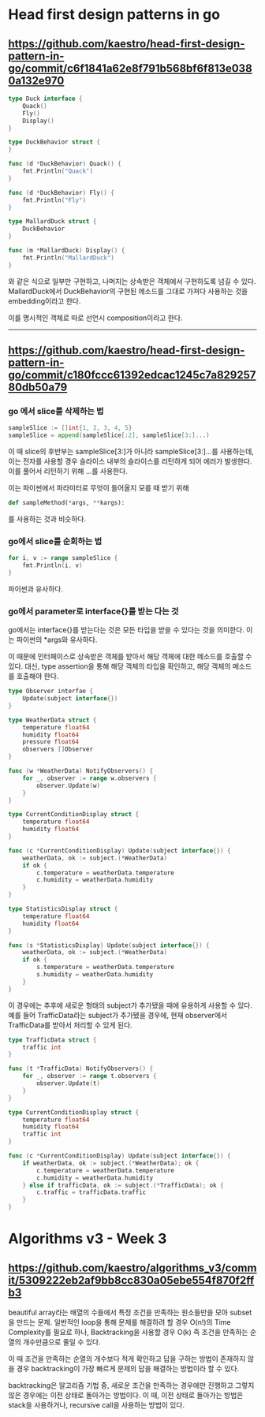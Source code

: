 # Head first design patterns in go

## https://github.com/kaestro/head-first-design-pattern-in-go/commit/c6f1841a62e8f791b568bf6f813e0380a132e970

```go
type Duck interface {
    Quack()
    Fly()
    Display()
}

type DuckBehavior struct {
}

func (d *DuckBehavior) Quack() {
    fmt.Println("Quack")
}

func (d *DuckBehavior) Fly() {
    fmt.Println("Fly")
}

type MallardDuck struct {
    DuckBehavior
}

func (m *MallardDuck) Display() {
    fmt.Println("MallardDuck")
}
```

와 같은 식으로 일부만 구현하고, 나머지는 상속받은 객체에서 구현하도록 넘길 수 있다. MallardDuck에서 DuckBehavior의 구현된 메소드를 그대로 가져다 사용하는 것을 embedding이라고 한다.

이를 명시적인 객체로 따로 선언시 composition이라고 한다.


---


## https://github.com/kaestro/head-first-design-pattern-in-go/commit/c180fccc61392edcac1245c7a82925780db50a79

### go 에서 slice를 삭제하는 법

```go
sampleSlice := []int{1, 2, 3, 4, 5}
sampleSlice = append(sampleSlice[:2], sampleSlice[3:]...)
```

이 때 slice의 후반부는 sampleSlice[3:]가 아니라 sampleSlice[3:]...를 사용하는데, 이는 전자를 사용할 경우 슬라이스 내부의 슬라이스를 리턴하게 되어 에러가 발생한다. 이를 풀어서 리턴하기 위해 ...를 사용한다.

이는 파이썬에서 파라미터로 무엇이 들어올지 모를 때 받기 위해
```python
def sampleMethod(*args, **kargs):
```

를 사용하는 것과 비슷하다.

### go에서 slice를 순회하는 법

```go
for i, v := range sampleSlice {
    fmt.Println(i, v)
}
```

파이썬과 유사하다.

### go에서 parameter로 interface{}를 받는 다는 것

go에서는 interface{}를 받는다는 것은 모든 타입을 받을 수 있다는 것을 의미한다. 이는 파이썬의 *args와 유사하다.

이 때문에 인터페이스로 상속받은 객체를 받아서 해당 객체에 대한 메소드를 호출할 수 있다. 대신, type assertion을 통해 해당 객체의 타입을 확인하고, 해당 객체의 메소드를 호출해야 한다.

```go
type Observer interfae {
    Update(subject interface{})
}

type WeatherData struct {
    temperature float64
    humidity float64
    pressure float64
    observers []Observer
}

func (w *WeatherData) NotifyObservers() {
    for _, observer := range w.observers {
        observer.Update(w)
    }
}

type CurrentConditionDisplay struct {
    temperature float64
    humidity float64
}

func (c *CurrentConditionDisplay) Update(subject interface{}) {
    weatherData, ok := subject.(*WeatherData)
    if ok {
        c.temperature = weatherData.temperature
        c.humidity = weatherData.humidity
    }
}

type StatisticsDisplay struct {
    temperature float64
    humidity float64
}

func (s *StatisticsDisplay) Update(subject interface{}) {
    weatherData, ok := subject.(*WeatherData)
    if ok {
        s.temperature = weatherData.temperature
        s.humidity = weatherData.humidity
    }
}
```

이 경우에는 추후에 새로운 형태의 subject가 추가됐을 때에 유용하게 사용할 수 있다. 예를 들어 TrafficData라는 subject가 추가됐을 경우에, 현재 observer에서 TrafficData를 받아서 처리할 수 있게 된다.

```go
type TrafficData struct {
    traffic int
}

func (t *TrafficData) NotifyObservers() {
    for _, observer := range t.observers {
        observer.Update(t)
    }
}

type CurrentConditionDisplay struct {
    temperature float64
    humidity float64
    traffic int
}

func (c *CurrentConditionDisplay) Update(subject interface{}) {
    if weatherData, ok := subject.(*WeatherData); ok {
        c.temperature = weatherData.temperature
        c.humidity = weatherData.humidity
    } else if trafficData, ok := subject.(*TrafficData); ok {
        c.traffic = trafficData.traffic
    }
}
```

# Algorithms v3 - Week 3

## https://github.com/kaestro/algorithms_v3/commit/5309222eb2af9bb8cc830a05ebe554f870f2ffb3

beautiful array라는 배열의 수들에서 특정 조건을 만족하는 원소들만을 모아 subset을 만드는 문제. 일반적인 loop을 통해 문제를 해결하려 할 경우 O(n!)의 Time Complexity를 필요로 하나, Backtracking을 사용할 경우 O(k) 즉 조건을 만족하는 순열의 개수만큼으로 줄일 수 있다.

이 때 조건을 만족하는 순열의 개수보다 적게 확인하고 답을 구하는 방법이 존재하지 않을 경우 backtracking이 가장 빠르게 문제의 답을 해결하는 방법이라 할 수 있다.

backtracking은 알고리즘 기법 중, 새로운 조건을 만족하는 경우에만 진행하고 그렇지 않은 경우에는 이전 상태로 돌아가는 방법이다. 이 때, 이전 상태로 돌아가는 방법은 stack을 사용하거나, recursive call을 사용하는 방법이 있다.